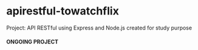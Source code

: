 # apirestful-towatchflix
Project: API RESTful using Express and Node.js created for study purpose

#### ONGOING PROJECT